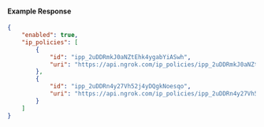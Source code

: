 <!-- Code generated for API Clients. DO NOT EDIT. -->

#### Example Response

```json
{
	"enabled": true,
	"ip_policies": [
		{
			"id": "ipp_2uDDRmkJ0aNZtEhk4ygabYiASwh",
			"uri": "https://api.ngrok.com/ip_policies/ipp_2uDDRmkJ0aNZtEhk4ygabYiASwh"
		},
		{
			"id": "ipp_2uDDRn4y27Vh52j4yDQgkNoesqo",
			"uri": "https://api.ngrok.com/ip_policies/ipp_2uDDRn4y27Vh52j4yDQgkNoesqo"
		}
	]
}
```
